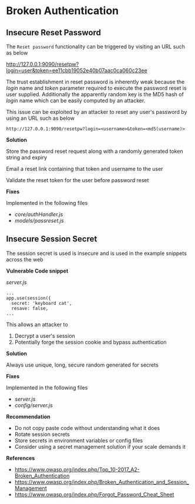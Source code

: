 # Broken Authentication

## Insecure Reset Password

The `Reset password` functionality can be triggered by visiting an URL such as below

http://127.0.0.1:9090/resetpw?login=user&token=ee11cbb19052e40b07aac0ca060c23ee

The trust establishment in reset password is inherently weak because the _login_ name and _token_ parameter required to execute the password reset is user supplied. Additionally the apparently random key is the MD5 hash of _login_ name which can be easily computed by an attacker.

This issue can be exploited by an attacker to reset any user's password by using an URL such as below

```
http://127.0.0.1:9090/resetpw?login=<username>&token=<md5(username)>
```

**Solution**

Store the password reset request along with a randomly generated token string and expiry

Email a reset link containing that token and username to the user

Validate the reset token for the user before password reset

**Fixes**

Implemented in the following files

- *core/authHandler.js*
- *models/passreset.js*

## Insecure Session Secret

The session secret is used is insecure and is used in the example snippets across the web

**Vulnerable Code snippet**

*server.js*
```
...
app.use(session({
  secret: 'keyboard cat',
  resave: false,
...
```

This allows an attacker to
1. Decrypt a user's session
2. Potentially forge the session cookie and bypass authentication

**Solution**

Always use unique, long, secure random generated for secrets

**Fixes**

Implemented in the following files

- *server.js*
- *config/server.js*

**Recommendation**

- Do not copy paste code without understanding what it does
- Rotate session secrets
- Store secrets in environment variables or config files
- Consider using a secret management solution if your scale demands it

**References**

- <https://www.owasp.org/index.php/Top_10-2017_A2-Broken_Authentication>
- <https://www.owasp.org/index.php/Broken_Authentication_and_Session_Management>
- <https://www.owasp.org/index.php/Forgot_Password_Cheat_Sheet>